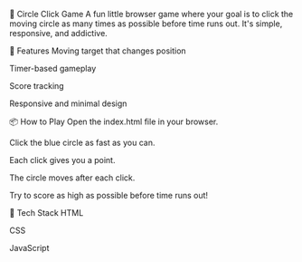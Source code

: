 🎯 Circle Click Game
A fun little browser game where your goal is to click the moving circle as many times as possible before time runs out. It's simple, responsive, and addictive.

🔹 Features
Moving target that changes position

Timer-based gameplay

Score tracking

Responsive and minimal design

📦 How to Play
Open the index.html file in your browser.

Click the blue circle as fast as you can.

Each click gives you a point.

The circle moves after each click.

Try to score as high as possible before time runs out!

🧠 Tech Stack
HTML

CSS

JavaScript
